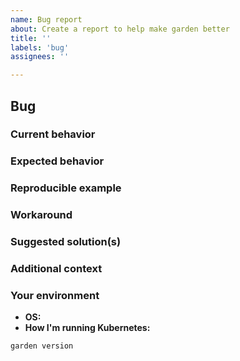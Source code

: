 ```yaml
---
name: Bug report
about: Create a report to help make garden better
title: ''
labels: 'bug'
assignees: ''

---
```


## Bug

### Current behavior

<!-- If applicable, add screenshots to help explain your problem. -->

### Expected behavior

<!-- A clear and concise description of what you expected to happen. -->

### Reproducible example

<!-- Use one of our examples or link to a minimal example showing the issue -->
<!-- Try to include commands run or output -->

### Workaround

<!-- If applicable, a way to work around the issue until it has been resolved. -->

### Suggested solution(s)

<!-- How could we solve this bug? What changes would need to made? -->

### Additional context

<!-- Add any other context about the problem here.  -->

### Your environment

<!-- PLEASE FILL THIS OUT -->
* **OS:** <!-- which macOS, linux distro, Windows, etc. -->
* **How I'm running Kubernetes:** <!-- e.g. minikube, GKE, EKS, other -->

<!-- Please run and copy and paste the results  -->
`garden version`
